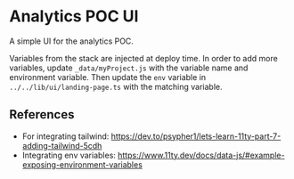 # Analytics POC UI

A simple UI for the analytics POC. 

Variables from the stack are injected at deploy time. In order to add more variables, 
update `_data/myProject.js` with the variable name and environment variable. Then update
the `env` variable in `../../lib/ui/landing-page.ts` with the matching variable. 

## References

- For integrating tailwind: https://dev.to/psypher1/lets-learn-11ty-part-7-adding-tailwind-5cdh
- Integrating env variables: https://www.11ty.dev/docs/data-js/#example-exposing-environment-variables